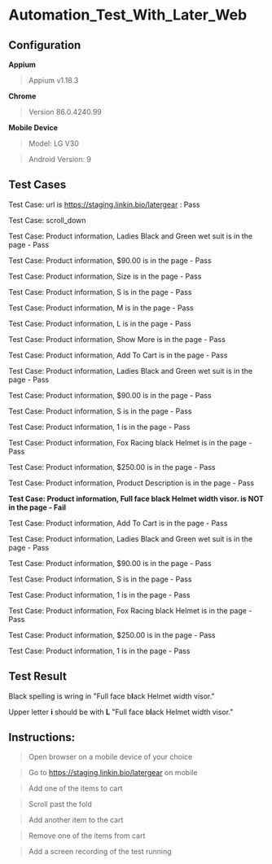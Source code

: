 # Automation_Test_With_Later_Web

## Configuration

**Appium**

> Appium v1.18.3

**Chrome**

> Version 86.0.4240.99

**Mobile Device**

> Model: LG V30

> Android Version: 9

## Test Cases
Test Case: url is https://staging.linkin.bio/latergear : Pass

Test Case: scroll_down

Test Case: Product information, Ladies Black and Green wet suit is in the page - Pass

Test Case: Product information, $90.00 is in the page - Pass

Test Case: Product information, Size is in the page - Pass

Test Case: Product information, S is in the page - Pass

Test Case: Product information, M is in the page - Pass

Test Case: Product information, L is in the page - Pass

Test Case: Product information, Show More is in the page - Pass

Test Case: Product information, Add To Cart is in the page - Pass

Test Case: Product information, Ladies Black and Green wet suit is in the page - Pass

Test Case: Product information, $90.00 is in the page - Pass

Test Case: Product information, S is in the page - Pass

Test Case: Product information, 1 is in the page - Pass

Test Case: Product information, Fox Racing black Helmet is in the page - Pass

Test Case: Product information, $250.00 is in the page - Pass

Test Case: Product information, Product Description is in the page - Pass

**Test Case: Product information, Full face black Helmet width visor. is NOT in the page - Fail**

Test Case: Product information, Add To Cart is in the page - Pass

Test Case: Product information, Ladies Black and Green wet suit is in the page - Pass

Test Case: Product information, $90.00 is in the page - Pass

Test Case: Product information, S is in the page - Pass

Test Case: Product information, 1 is in the page - Pass

Test Case: Product information, Fox Racing black Helmet is in the page - Pass

Test Case: Product information, $250.00 is in the page - Pass

Test Case: Product information, 1 is in the page - Pass


## Test Result
Black spelling is wring in "Full face b**I**ack Helmet width visor." 

Upper letter **i** should be with **L** "Full face b**l**ack Helmet width visor."


## Instructions:

> Open browser on a mobile device of your choice

> Go to https://staging.linkin.bio/latergear on mobile

> Add one of the items to cart

> Scroll past the fold

> Add another item to the cart

> Remove one of the items from cart

> Add a screen recording of the test running

